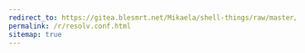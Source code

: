 ```yaml
---
redirect_to: https://gitea.blesmrt.net/Mikaela/shell-things/raw/master/etc/resolv.conf
permalink: /r/resolv.conf.html
sitemap: true
---
```

